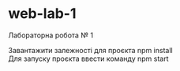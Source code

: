# web-lab-1
Лабораторна робота № 1

Завантажити залежності для проєкта npm install<br/>
Для запуску проєкта ввести команду npm start 
